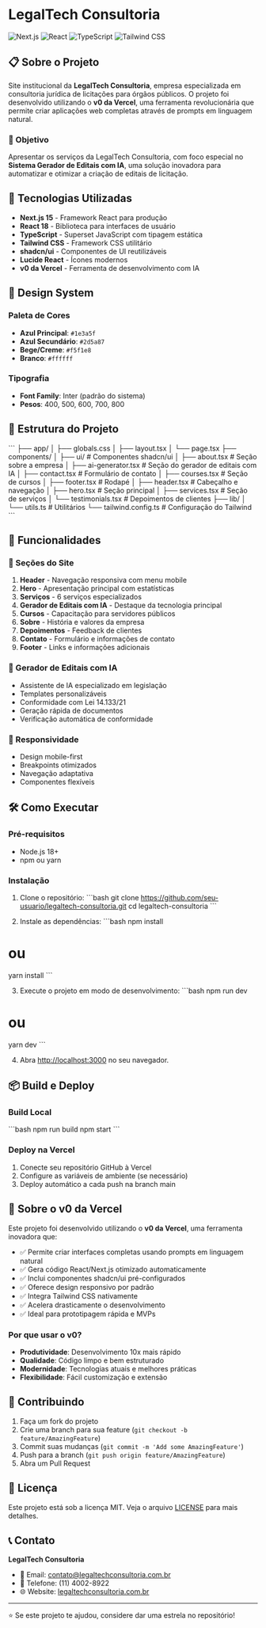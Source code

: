 # LegalTech Consultoria

![Next.js](https://img.shields.io/badge/Next.js-15-black?style=for-the-badge&logo=next.js)
![React](https://img.shields.io/badge/React-18-blue?style=for-the-badge&logo=react)
![TypeScript](https://img.shields.io/badge/TypeScript-5-blue?style=for-the-badge&logo=typescript)
![Tailwind CSS](https://img.shields.io/badge/Tailwind_CSS-3-38B2AC?style=for-the-badge&logo=tailwind-css)

## 📋 Sobre o Projeto

Site institucional da **LegalTech Consultoria**, empresa especializada em consultoria jurídica de licitações para órgãos públicos. O projeto foi desenvolvido utilizando o **v0 da Vercel**, uma ferramenta revolucionária que permite criar aplicações web completas através de prompts em linguagem natural.

### 🎯 Objetivo

Apresentar os serviços da LegalTech Consultoria, com foco especial no **Sistema Gerador de Editais com IA**, uma solução inovadora para automatizar e otimizar a criação de editais de licitação.

## 🚀 Tecnologias Utilizadas

- **Next.js 15** - Framework React para produção
- **React 18** - Biblioteca para interfaces de usuário
- **TypeScript** - Superset JavaScript com tipagem estática
- **Tailwind CSS** - Framework CSS utilitário
- **shadcn/ui** - Componentes de UI reutilizáveis
- **Lucide React** - Ícones modernos
- **v0 da Vercel** - Ferramenta de desenvolvimento com IA

## 🎨 Design System

### Paleta de Cores
- **Azul Principal**: `#1e3a5f`
- **Azul Secundário**: `#2d5a87`
- **Bege/Creme**: `#f5f1e8`
- **Branco**: `#ffffff`

### Tipografia
- **Font Family**: Inter (padrão do sistema)
- **Pesos**: 400, 500, 600, 700, 800

## 📁 Estrutura do Projeto

\`\`\`
├── app/
│   ├── globals.css
│   ├── layout.tsx
│   └── page.tsx
├── components/
│   ├── ui/              # Componentes shadcn/ui
│   ├── about.tsx        # Seção sobre a empresa
│   ├── ai-generator.tsx # Seção do gerador de editais com IA
│   ├── contact.tsx      # Formulário de contato
│   ├── courses.tsx      # Seção de cursos
│   ├── footer.tsx       # Rodapé
│   ├── header.tsx       # Cabeçalho e navegação
│   ├── hero.tsx         # Seção principal
│   ├── services.tsx     # Seção de serviços
│   └── testimonials.tsx # Depoimentos de clientes
├── lib/
│   └── utils.ts         # Utilitários
└── tailwind.config.ts   # Configuração do Tailwind
\`\`\`

## 🌟 Funcionalidades

### 📄 Seções do Site
1. **Header** - Navegação responsiva com menu mobile
2. **Hero** - Apresentação principal com estatísticas
3. **Serviços** - 6 serviços especializados
4. **Gerador de Editais com IA** - Destaque da tecnologia principal
5. **Cursos** - Capacitação para servidores públicos
6. **Sobre** - História e valores da empresa
7. **Depoimentos** - Feedback de clientes
8. **Contato** - Formulário e informações de contato
9. **Footer** - Links e informações adicionais

### 🤖 Gerador de Editais com IA
- Assistente de IA especializado em legislação
- Templates personalizáveis
- Conformidade com Lei 14.133/21
- Geração rápida de documentos
- Verificação automática de conformidade

### 📱 Responsividade
- Design mobile-first
- Breakpoints otimizados
- Navegação adaptativa
- Componentes flexíveis

## 🛠️ Como Executar

### Pré-requisitos
- Node.js 18+ 
- npm ou yarn

### Instalação

1. Clone o repositório:
\`\`\`bash
git clone https://github.com/seu-usuario/legaltech-consultoria.git
cd legaltech-consultoria
\`\`\`

2. Instale as dependências:
\`\`\`bash
npm install
# ou
yarn install
\`\`\`

3. Execute o projeto em modo de desenvolvimento:
\`\`\`bash
npm run dev
# ou
yarn dev
\`\`\`

4. Abra [http://localhost:3000](http://localhost:3000) no seu navegador.

## 📦 Build e Deploy

### Build Local
\`\`\`bash
npm run build
npm start
\`\`\`

### Deploy na Vercel
1. Conecte seu repositório GitHub à Vercel
2. Configure as variáveis de ambiente (se necessário)
3. Deploy automático a cada push na branch main

## 🎨 Sobre o v0 da Vercel

Este projeto foi desenvolvido utilizando o **v0 da Vercel**, uma ferramenta inovadora que:

- ✅ Permite criar interfaces completas usando prompts em linguagem natural
- ✅ Gera código React/Next.js otimizado automaticamente
- ✅ Inclui componentes shadcn/ui pré-configurados
- ✅ Oferece design responsivo por padrão
- ✅ Integra Tailwind CSS nativamente
- ✅ Acelera drasticamente o desenvolvimento
- ✅ Ideal para prototipagem rápida e MVPs

### Por que usar o v0?
- **Produtividade**: Desenvolvimento 10x mais rápido
- **Qualidade**: Código limpo e bem estruturado
- **Modernidade**: Tecnologias atuais e melhores práticas
- **Flexibilidade**: Fácil customização e extensão

## 🤝 Contribuindo

1. Faça um fork do projeto
2. Crie uma branch para sua feature (`git checkout -b feature/AmazingFeature`)
3. Commit suas mudanças (`git commit -m 'Add some AmazingFeature'`)
4. Push para a branch (`git push origin feature/AmazingFeature`)
5. Abra um Pull Request

## 📝 Licença

Este projeto está sob a licença MIT. Veja o arquivo [LICENSE](LICENSE) para mais detalhes.

## 📞 Contato

**LegalTech Consultoria**
- 📧 Email: contato@legaltechconsultoria.com.br
- 📱 Telefone: (11) 4002-8922
- 🌐 Website: [legaltechconsultoria.com.br](https://legaltechconsultoria.com.br)

---

⭐ Se este projeto te ajudou, considere dar uma estrela no repositório!
